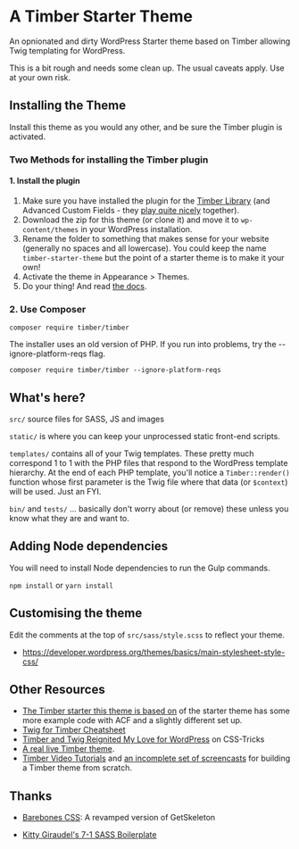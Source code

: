 
# A Timber Starter Theme

An opnionated and dirty WordPress Starter theme based on Timber allowing Twig templating for WordPress.

This is a bit rough and needs some clean up. The usual caveats apply. Use at your own risk.


## Installing the Theme

Install this theme as you would any other, and be sure the Timber plugin is activated. 

### Two Methods for installing the Timber plugin

#### 1. Install the plugin
1. Make sure you have installed the plugin for the [Timber Library](https://wordpress.org/plugins/timber-library/) (and Advanced Custom Fields - they [play quite nicely](https://timber.github.io/docs/guides/acf-cookbook/#nav) together). 
2. Download the zip for this theme (or clone it) and move it to `wp-content/themes` in your WordPress installation. 
3. Rename the folder to something that makes sense for your website (generally no spaces and all lowercase). You could keep the name `timber-starter-theme` but the point of a starter theme is to make it your own!
4. Activate the theme in Appearance >  Themes.
5. Do your thing! And read [the docs](https://timber.github.io/docs/).

### 2. Use Composer

`composer require timber/timber`

The installer uses an old version of PHP. If you run into problems, try the --ignore-platform-reqs flag.

`composer require timber/timber --ignore-platform-reqs`

## What's here?
`src/` source files for SASS, JS and images

`static/` is where you can keep your unprocessed static front-end scripts.

`templates/` contains all of your Twig templates. These pretty much correspond 1 to 1 with the PHP files that respond to the WordPress template hierarchy. At the end of each PHP template, you'll notice a `Timber::render()` function whose first parameter is the Twig file where that data (or `$context`) will be used. Just an FYI.

`bin/` and `tests/` ... basically don't worry about (or remove) these unless you know what they are and want to.

## Adding Node dependencies

You will need to install Node dependencies to run the Gulp commands.

`npm install` or `yarn install`

## Customising the theme

Edit the comments at the top of `src/sass/style.scss` to reflect your theme.

* https://developer.wordpress.org/themes/basics/main-stylesheet-style-css/

## Other Resources

* [The Timber starter this theme is based on](https://github.com/laras126/timber-starter-theme/tree/tackle-box) of the starter theme has some more example code with ACF and a slightly different set up.
* [Twig for Timber Cheatsheet](http://notlaura.com/the-twig-for-timber-cheatsheet/)
* [Timber and Twig Reignited My Love for WordPress](https://css-tricks.com/timber-and-twig-reignited-my-love-for-wordpress/) on CSS-Tricks
* [A real live Timber theme](https://github.com/laras126/yuling-theme).
* [Timber Video Tutorials](http://timber.github.io/timber/#video-tutorials) and [an incomplete set of screencasts](https://www.youtube.com/playlist?list=PLuIlodXmVQ6pkqWyR6mtQ5gQZ6BrnuFx-) for building a Timber theme from scratch.

## Thanks

* [Barebones CSS](https://acahir.github.io/Barebones/): A revamped version of GetSkeleton

* [Kitty Giraudel's 7-1 SASS Boilerplate](https://github.com/KittyGiraudel/sass-boilerplate)